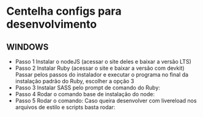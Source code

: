 # Centelha configs para desenvolvimento

## WINDOWS
- Passo 1
    Instalar o nodeJS (acessar o site deles e baixar a versão LTS)
- Passo 2
    Instalar Ruby (acessar o site e baixar a versão com devkit)
        Passar pelos passos do instalador e executar o programa no final da instalação padrão do Ruby, escolher a opção 3
- Passo 3
    Instalar SASS pelo prompt de comando do Ruby:
        <gem install sass>
- Passo 4
    Rodar o comando base de instalação do node:
        <npm install>
- Passo 5
    Rodar o comando:
        <grunt>
    Caso queira desenvolver com livereload nos arquivos de estilo e scripts basta rodar:
        <grunt watch>